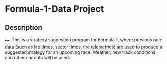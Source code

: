 # Formula-1-Data Project
## Description
🏎️ This is a strategy suggestion program for Formula 1, where previous race data (such as lap times, sector times, tire telemetrics) are used to produce a suggested strategy for an upcoming race. Weather, new track conditions, and other car data will be used. 
